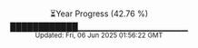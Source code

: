 <p align="center">
⏳Year Progress (42.76 %) <br>
████████████▁▁▁▁▁▁▁▁▁▁▁▁▁▁▁▁▁▁ <br>
<sub>Updated: Fri, 06 Jun 2025 01:56:22 GMT</sub>
</p>

